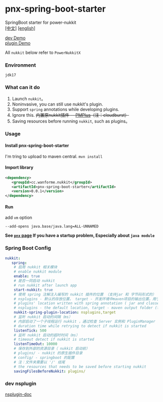 # pnx-spring-boot-starter
SpringBoot starter for power-nukkit  
[[中文]](README.md) [[english]](README.en.md)

[dev Demo](https://github.com/WanneSimon/pnx-starter-demo.git)   
[plugin Demo](https://github.com/WanneSimon/pnx-starter-plugin-demo.git)

All `nukkit` below refer to `PowerNukkitX`
### Environment
`jdk17`

### What can it do
1. Launch `nukkit`。
2. Noninvasive, you can still use nukkit's plugin.
3. Support `spring` annotations while developing plugins.
4. Ignore this. ~~内置原nukkit插件 -- [PMPlus](https://github.com/WanneSimon/PMPlus/tree/2.0/build)（注：cloudburst）~~
5. Saving resources before running `nukkit`, such as plugins。

### Usage

#### Install pnx-spring-boot-starter
I'm tring to upload to maven central.
``` mvn install ```
#### Import library
```xml
<dependency>
   <groupId>cc.wanforme.nukkit</groupId>
   <artifactId>pnx-spring-boot-starter</artifactId>
   <version>0.0.1</version>
</dependency>
```
#### Run
add `vm` option 
```
--add-opens java.base/java.lang=ALL-UNNAMED
```

**See [`pnx` page](https://github.com/PowerNukkitX/PowerNukkitX#%E4%BD%BF%E7%94%A8%E6%AD%A5%E9%AA%A4) 
If you have a startup problem, Especially about `java module`**

### Spring Boot Config
```yml
nukkit:
   spring:
    # 启用 nukkit 相关模块
    # enable nukkit module
    enable: true
    # 是否一同启动 nukkit
    # run nukkit after launch app
    start-nukkit: true
    # 使用 spring 注解注入编写的 nukkit 插件的位置 （支持jar 和 字节码形式的）
    # nsplugins - 默认的存放位置， target - 开发环境中maven项目的输出位置，用于开发测试。
    # plugins' location written with spring annotation ( jar and classes supported )
    # nsplugins - the default location, target - maven output folder (for develop plugins)
    nukkit-spring-plugin-location: nsplugins,target
    # 监听 nukkit 启动的间隔（ms）
    # 内部启动了一个子线程运行 nukkit ，通过检查 Server 实例和 PluginManager 实例来确认是否启动完成。 
    # duration time while retrying to detect if nukkit is started
    listenTick: 500
    # 监听 nukkit 启动的超时时间（ms）
    # timeout detect if nukkit is started
    listenTimeOut: 10000
    # 保存到外部的资源目录（ nukkit 启动前）
    # plugins/ - nukkit 的原生插件目录
    # config/ - springboot 的配置
    # 注：文件夹需要以 '/' 结尾
    # the resources that needs to be saved before starting nukkit 
    savingFilesBeforeNukkit: plugins/
```

### dev nsplugin
[nsplugin-doc](nsplugin-doc.en.md)